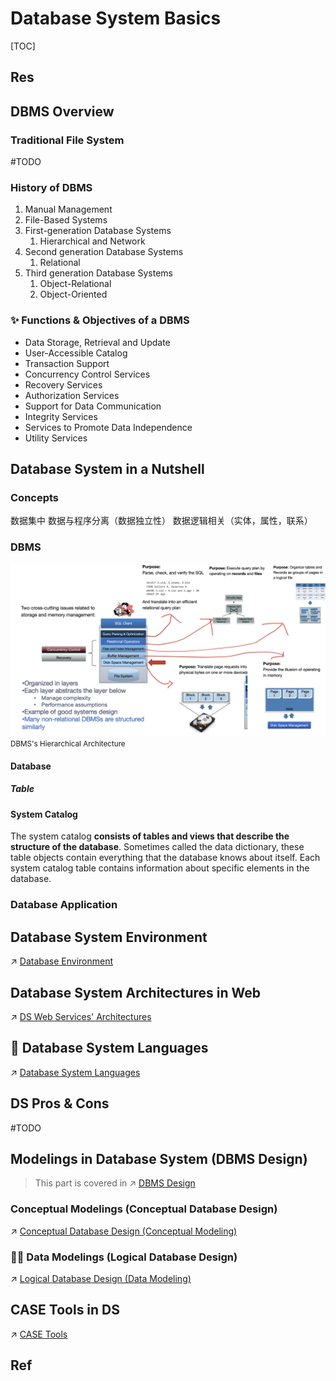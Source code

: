 # Database System Basics

[TOC]



## Res


## DBMS Overview
### Traditional File System
#TODO 


### History of DBMS
1. Manual Management
2. File-Based Systems
3. First-generation Database Systems
	1. Hierarchical and Network  
4. Second generation Database Systems
	1. Relational
5. Third generation Database Systems
	1. Object-Relational  
	2. Object-Oriented


### ✨ Functions & Objectives of a DBMS
* Data Storage, Retrieval and Update
* User-Accessible Catalog 
* Transaction Support  
* Concurrency Control Services
* Recovery Services
* Authorization Services  
* Support for Data Communication  
* Integrity Services  
* Services to Promote Data Independence
* Utility Services



## Database System in a Nutshell
### Concepts
数据集中
数据与程序分离（数据独立性）
数据逻辑相关（实体，属性，联系）


### DBMS
![](../../../../Assets/Pics/Screenshot%202023-02-27%20at%205.44.00%20PM.png)
<small>DBMS's Hierarchical Architecture</small>

#### Database
##### Table



#### System Catalog
The system catalog **consists of tables and views that describe the structure of the database**. Sometimes called the data dictionary, these table objects contain everything that the database knows about itself. Each system catalog table contains information about specific elements in the database.


### Database Application



## Database System Environment
↗ [Database Environment](Database%20Environment.md)



## Database System Architectures in Web
↗ [DS Web Services' Architectures](../⚜️%20Database%20System%20Design/DS%20Web%20Services'%20Architectures.md)



## 🔣 Database System Languages
↗ [Database System Languages](Database%20System%20Languages.md)



## DS Pros & Cons
#TODO 



## Modelings in Database System (DBMS Design)

> This part is covered in ↗ [DBMS Design](../⚜️%20Database%20System%20Design/DBMS%20Design/DBMS%20Design.md)

### Conceptual Modelings (Conceptual Database Design)
↗ [Conceptual Database Design (Conceptual Modeling)](../⚜️%20Database%20System%20Design/DBMS%20Design/Conceptual%20Database%20Design%20(Conceptual%20Modeling)/Conceptual%20Database%20Design%20(Conceptual%20Modeling).md)



### 🫵🏽 Data Modelings (Logical Database Design)
↗ [Logical Database Design (Data Modeling)](../⚜️%20Database%20System%20Design/DBMS%20Design/Logical%20Database%20Design%20(Data%20Modeling)/Logical%20Database%20Design%20(Data%20Modeling).md)




## CASE Tools in DS
↗ [CASE Tools](../../../Software%20Engineering/CASE%20Tools/CASE%20Tools.md)


## Ref
